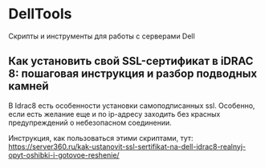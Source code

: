 # DellTools
Скрипты и инструменты для работы с серверами Dell

## Как установить свой SSL-сертификат в iDRAC 8: пошаговая инструкция и разбор подводных камней

В Idrac8 есть особенности установки самоподписанных ssl. Особенно, если есть желание еще и по ip-адресу заходить без красных предупреждений о небезопасном соединении.

Инструкция, как пользоваться этими скриптами, тут: https://server360.ru/kak-ustanovit-ssl-sertifikat-na-dell-idrac8-realnyj-opyt-oshibki-i-gotovoe-reshenie/
